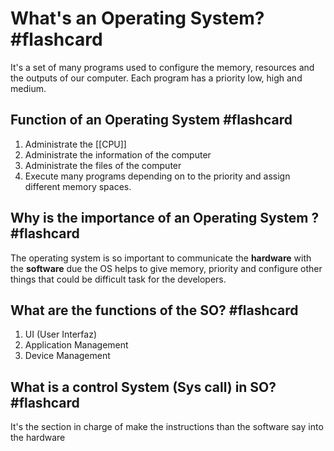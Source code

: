 
# What's an Operating System? #flashcard

It's a set of many programs used to configure the memory, resources and the outputs of our computer. Each program has a priority low, high and medium.
<!--ID: 1680112789635-->


## Function of an Operating System #flashcard
1.  Administrate the [[CPU]]
2. Administrate the information of the computer
3. Administrate the files of the computer
4. Execute many programs depending on to the priority and assign different memory spaces.
<!--ID: 1680112789638-->


## Why is the importance of an Operating System ? #flashcard
The operating system is so important to communicate the **hardware** with the **software** due the OS helps to give memory, priority and configure other things that could be difficult task for the developers.
<!--ID: 1680112789641-->


## What are the functions of the SO? #flashcard
1.  UI (User Interfaz)
2. Application Management
3. Device Management
<!--ID: 1680112789644-->


## What is a control System (Sys call) in SO? #flashcard

It's the section in charge of make the instructions than the software say into the hardware
<!--ID: 1680115856788-->
